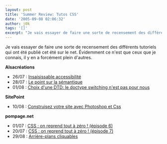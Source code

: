 ```yaml
---
layout: post
title: 'Summer Review: Tutos CSS'
date: '2005-09-08 02:06:32'
author: j0k
tags: '[]'
excerpt: "Je vais essayer de faire une sorte de recensement des différents tutoriels qui ont été publié cet été sur le net. Évidemment ce n'est que ceux que je connais, il y en a forcément plein d'autres."
---
```


Je vais essayer de faire une sorte de recensement des différents tutoriels qui ont été publié cet été sur le net. Évidemment ce n'est que ceux que je connais, il y en a forcément plein d'autres.

**Alsacréations**
* 26/07 : [Insaisissable accessibilité](http://blog.alsacreations.com/2005/07/26/180-insaisissable-accessibilite)
* 28/07 : [Le point sur la sémantique](http://blog.alsacreations.com/2005/07/28/175-semantique-semantique-est-ce-que-jai-une-tete-de-semantique)
* 01/08 : [Choix d'une DTD: le doctype switching n'est pas pour nous](http://blog.alsacreations.com/2005/08/01/183-choix-dune-dtd-le-doctype-switching-nest-pas-pour-nous)

**SitePoint**
* 10/08 : [Construisez votre site avec Photoshop et Css ](http://www.sitepoint.com/article/get-cooking-photoshop-css/)

**pompage.net**
* 01/07 : [CSS : on reprend tout à zéro ! (épisode 6)](http://pompage.net/pompe/cssdezero-6/)
* 20/07 : [CSS : on reprend tout à zéro ! (épisode 7)](http://pompage.net/pompe/cssdezero-7/)
* 29/08 : [Arrière-plans cliquables](http://pompage.net/pompe/fondscliquables/)
